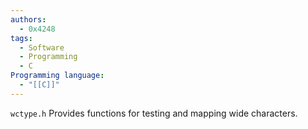 ```yaml
---
authors:
  - 0x4248
tags:
  - Software
  - Programming
  - C
Programming language:
  - "[[C]]"
---
```

`wctype.h` Provides functions for testing and mapping wide characters.